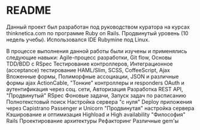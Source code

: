 # README

Данный проект был разработан под руководством куратора на курсах thinknetica.com
по программе Ruby on Rails. Продвинутый уровень (10 недель учебы).
Использовался IDE Rubymine под Linux.

В процессе выполнения данной работы были изучены и применялись следующие навыки:
    Agile-процесс разработки, Git flow, Основы TDD/BDD с RSpec
    Тестирование контроллеров, Интеграционное (acceptance) тестирование
    HAML/Slim, SCSS, CoffeeScript, Ajax
    Вложенные формы, Полиморфные ассоциации, JSON и различные формы ajax
    ActionCable, "Тонкие" контроллеры и responders
    OAuth и аутентификация через соц. сети, Авторизация
    Разработка REST API, "Продвинутый" RSpec
    Фоновые задачи, Запуск задач по расписанию
    Полнотекстовый поиск
    Настройка сервера "с нуля"
    Deploy приложения через Capistrano
    Passenger и Unicorn
    "Продвинутая" настройка сервера
    Кэширование и оптимизация
    Highload и High availability
    "Философия" Rails
    Проектирование архитектуры
    Рефакторинг
    Различные gem'ы
    
